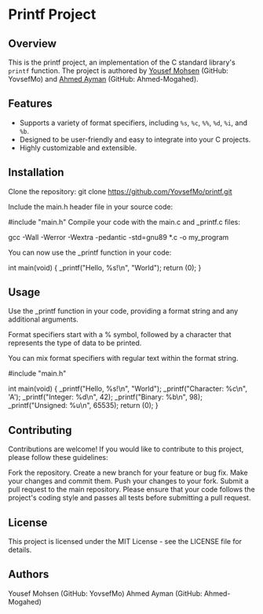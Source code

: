 # Printf Project

## Overview

This is the printf project, an implementation of the C standard library's `printf` function. The project is authored by [Yousef Mohsen](https://github.com/YovsefMo) (GitHub: YovsefMo) and [Ahmed Ayman](https://github.com/Ahmed-Mogahed) (GitHub: Ahmed-Mogahed).

## Features

- Supports a variety of format specifiers, including `%s`, `%c`, `%%`, `%d`, `%i`, and `%b`.
- Designed to be user-friendly and easy to integrate into your C projects.
- Highly customizable and extensible.

## Installation

Clone the repository:
   git clone https://github.com/YovsefMo/printf.git

Include the main.h header file in your source code:

#include "main.h"
Compile your code with the main.c and _printf.c files:

gcc -Wall -Werror -Wextra -pedantic -std=gnu89 *.c -o my_program

You can now use the _printf function in your code:

int main(void)
{
    _printf("Hello, %s!\n", "World");
    return (0);
}

## Usage
Use the _printf function in your code, providing a format string and any additional arguments.

Format specifiers start with a % symbol, followed by a character that represents the type of data to be printed.

You can mix format specifiers with regular text within the format string.

#include "main.h"

int main(void)
{
    _printf("Hello, %s!\n", "World");
    _printf("Character: %c\n", 'A');
    _printf("Integer: %d\n", 42);
    _printf("Binary: %b\n", 98);
    _printf("Unsigned: %u\n", 65535);
    return (0);
}

## Contributing
Contributions are welcome! If you would like to contribute to this project, please follow these guidelines:

Fork the repository.
Create a new branch for your feature or bug fix.
Make your changes and commit them.
Push your changes to your fork.
Submit a pull request to the main repository.
Please ensure that your code follows the project's coding style and passes all tests before submitting a pull request.

## License
This project is licensed under the MIT License - see the LICENSE file for details.

## Authors
Yousef Mohsen (GitHub: YovsefMo)
Ahmed Ayman (GitHub: Ahmed-Mogahed)

